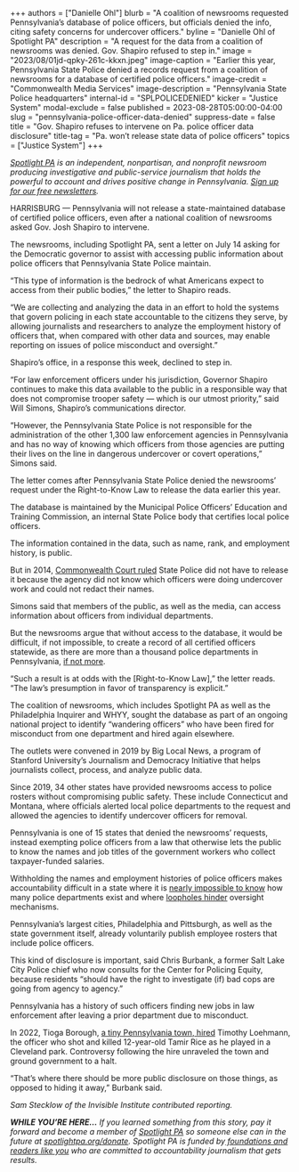 +++
authors = ["Danielle Ohl"]
blurb = "A coalition of newsrooms requested Pennsylvania’s database of police officers, but officials denied the info, citing safety concerns for undercover officers."
byline = "Danielle Ohl of Spotlight PA"
description = "A request for the data from a coalition of newsrooms was denied. Gov. Shapiro refused to step in."
image = "2023/08/01jd-qpky-261c-kkxn.jpeg"
image-caption = "Earlier this year, Pennsylvania State Police denied a records request from a coalition of newsrooms for a database of certified police officers."
image-credit = "Commonwealth Media Services"
image-description = "Pennsylvania State Police headquarters"
internal-id = "SPLPOLICEDENIED"
kicker = "Justice System"
modal-exclude = false
published = 2023-08-28T05:00:00-04:00
slug = "pennsylvania-police-officer-data-denied"
suppress-date = false
title = "Gov. Shapiro refuses to intervene on Pa. police officer data disclosure"
title-tag = "Pa. won’t release state data of police officers"
topics = ["Justice System"]
+++

<a href="https://www.spotlightpa.org/"><em>Spotlight PA</em></a><em> is an independent, nonpartisan, and nonprofit newsroom producing investigative and public-service journalism that holds the powerful to account and drives positive change in Pennsylvania. </em><a href="https://www.spotlightpa.org/newsletters"><em>Sign up for our free newsletters</em></a><em>.</em>

HARRISBURG — Pennsylvania will not release a state-maintained database of certified police officers, even after a national coalition of newsrooms asked Gov. Josh Shapiro to intervene.

The newsrooms, including Spotlight PA, sent a letter on July 14 asking for the Democratic governor to assist with accessing public information about police officers that Pennsylvania State Police maintain.

<script src="https://www.spotlightpa.org/embed.js" async></script><div data-spl-embed-version="1" data-spl-src="https://www.spotlightpa.org/embeds/newsletter/"></div>

“This type of information is the bedrock of what Americans expect to access from their public bodies,” the letter to Shapiro reads.

“We are collecting and analyzing the data in an effort to hold the systems that govern policing in each state accountable to the citizens they serve, by allowing journalists and researchers to analyze the employment history of officers that, when compared with other data and sources, may enable reporting on issues of police misconduct and oversight.”

Shapiro’s office, in a response this week, declined to step in.

“For law enforcement officers under his jurisdiction, Governor Shapiro continues to make this data available to the public in a responsible way that does not compromise trooper safety — which is our utmost priority,” said Will Simons, Shapiro’s communications director.

“However, the Pennsylvania State Police is not responsible for the administration of the other 1,300 law enforcement agencies in Pennsylvania and has no way of knowing which officers from those agencies are putting their lives on the line in dangerous undercover or covert operations,” Simons said.

The letter comes after Pennsylvania State Police denied the newsrooms’ request under the Right-to-Know Law to release the data earlier this year.

The database is maintained by the Municipal Police Officers’ Education and Training Commission, an internal State Police body that certifies local police officers.

The information contained in the data, such as name, rank, and employment history, is public.

But in 2014, <a href="https://casetext.com/case/pa-state-police-v-mcgill-1">Commonwealth Court ruled</a> State Police did not have to release it because the agency did not know which officers were doing undercover work and could not redact their names.

Simons said that members of the public, as well as the media, can access information about officers from individual departments.

But the newsrooms argue that without access to the database, it would be difficult, if not impossible, to create a record of all certified officers statewide, as there are more than a thousand police departments in Pennsylvania, <a href="https://www.spotlightpa.org/news/2022/06/pa-state-police-department-count-discrepancy/">if not more</a>.

“Such a result is at odds with the \[Right-to-Know Law\],” the letter reads. “The law’s presumption in favor of transparency is explicit.”

The coalition of newsrooms, which includes Spotlight PA as well as the Philadelphia Inquirer and WHYY, sought the database as part of an ongoing national project to identify “wandering officers” who have been fired for misconduct from one department and hired again elsewhere.

The outlets were convened in 2019 by Big Local News, a program of Stanford University’s Journalism and Democracy Initiative that helps journalists collect, process, and analyze public data.

Since 2019, 34 other states have provided newsrooms access to police rosters without compromising public safety. These include Connecticut and Montana, where officials alerted local police departments to the request and allowed the agencies to identify undercover officers for removal.

Pennsylvania is one of 15 states that denied the newsrooms’ requests, instead exempting police officers from a law that otherwise lets the public to know the names and job titles of the government workers who collect taxpayer-funded salaries.

Withholding the names and employment histories of police officers makes accountability difficult in a state where it is <a href="https://www.spotlightpa.org/news/2022/06/pa-state-police-department-count-discrepancy/">nearly impossible to know</a> how many police departments exist and where <a href="https://www.spotlightpa.org/news/2022/06/pennsylvania-police-hiring-misconduct-database/">loopholes hinder</a> oversight mechanisms.

Pennsylvania’s largest cities, Philadelphia and Pittsburgh, as well as the state government itself, already voluntarily publish employee rosters that include police officers.

This kind of disclosure is important, said Chris Burbank, a former Salt Lake City Police chief who now consults for the Center for Policing Equity, because residents “should have the right to investigate (if) bad cops are going from agency to agency.”

Pennsylvania has a history of such officers finding new jobs in law enforcement after leaving a prior department due to misconduct.

<script src="https://www.spotlightpa.org/embed.js" async></script><div data-spl-embed-version="1" data-spl-src="https://www.spotlightpa.org/embeds/donate/"></div>

In 2022, Tioga Borough, <a href="https://www.spotlightpa.org/statecollege/2022/12/tamir-rice-timothy-loehmann-police-tioga-pa-pennsylvania/">a tiny Pennsylvania town, hired</a> Timothy Loehmann, the officer who shot and killed 12-year-old Tamir Rice as he played in a Cleveland park. Controversy following the hire unraveled the town and ground government to a halt.

“That’s where there should be more public disclosure on those things, as opposed to hiding it away,” Burbank said.

<em>Sam Stecklow of the Invisible Institute contributed reporting.</em>

<strong><em>WHILE YOU’RE HERE…</em></strong><em> If you learned something from this story, pay it forward and become a member of </em><a href="https://www.spotlightpa.org/"><em>Spotlight PA</em></a><em> so someone else can in the future at </em><a href="https://www.spotlightpa.org/donate/"><em>spotlightpa.org/donate</em></a><em>. Spotlight PA is funded by</em><a href="https://www.spotlightpa.org/support"><em> foundations and readers like you</em></a><em> who are committed to accountability journalism that gets results.</em>

